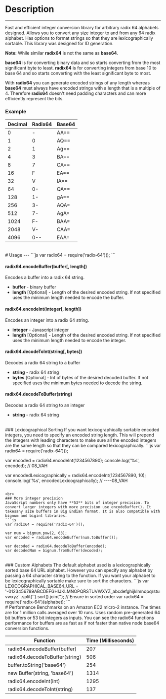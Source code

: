 # Description
---
Fast and efficient integer conversion library for arbitrary radix 64 alphabets designed. Allows you to convert any size integer to and from any 64 radix alphabet. Has options to format strings so that they are lexicographically sortable. This library was designed for ID generation.

**Note:** While similar **radix64** is not the same as **base64**.

**base64** is for converting binary data and so starts converting from the most significant byte to least.
**radix64** is for converting integers from base 10 to base 64 and so starts converting with the least significant byte to most.

With **radix64** you can generate encoded strings of any length whereas **base64** must always have encoded strings with a length that is a multiple of 4. Therefore **radix64** doesn't need padding characters and can more efficiently represent the bits.

### Example
Decimal | Radix64 | Base64
------|------|-------
0     |-     |AA==
1     |0     |AQ==  
2     |1     |Ag==  
4     |3     |BA==  
8     |7     |CA==  
16    |F     |EA==  
32    |V     |IA==  
64    |0-    |QA==  
128   |1-    |gA==  
256   |3-    |AQA=  
512   |7-    |AgA=
1024  |F-    |BAA=
2048  |V-    |CAA=
4096  |0--   |EAA=

<br>
# Usage
---
```js
var radix64 = require('radix-64')();
```

#### radix64.encodeBuffer(buffer[, length])
Encodes a buffer into a radix 64 string.
* **buffer** - binary buffer
* **length** [Optional] - Length of the desired encoded string. If not specified uses the minimum length needed to encode the buffer.

#### radix64.encodeInt(integer[, length])
Encodes an integer into a radix 64 string.
* **integer** - Javascript integer 
* **length** [Optional] -  Length of the desired encoded string. If not specified uses the minimum length needed to encode the integer.

#### radix64.decodeToInt(string[, bytes])
Decodes a radix 64 string to a buffer
* **string** - radix 64 string
* **bytes** [Optional] - Int of bytes of the desired decoded buffer. If not specified uses the minimum bytes needed to decode the string.

#### radix64.decodeToBuffer(string)
Decodes a radix 64 string to an integer
* **string** - radix 64 string

<br>
### Lexicographical Sorting
If you want lexicographically sortable encoded integers, you need to specify an encoded string length. This will prepend the integers with leading characters to make sure all the encoded integers are the same length so that they can be compared lexicographically.
```js
var radix64 = require('radix-64')();

var encoded = radix64.encodeInt(1234567890);
console.log('%s', encoded); // 08_VAH

var encodedLexicographically = radix64.encodeInt(1234567890, 10);
console.log('%s', encodedLexicographically); // ----08_VAH
```

<br>
### More integer precision
JavaScript numbers only have **53** bits of integer precision. To convert larger integers with more precision use encodeBuffer(). It takesany size buffers in Big Endian format. It is also compatible with bignum and bigint libraries.
```js
var radix64 = require('radix-64')();

var num = bignum.pow(2, 63);
var encoded = radix64.encodeBuffer(num.toBuffer());

var decoded = radix64.decodeToBuffer(encoded);
var decodedNum = bignum.fromBuffer(decoded);
```

<br>
### Custom Alphabets
The default alphabet used is a lexicographically sorted base 64 URL alphabet. However you can specify any alphabet by passing a 64 character string to the function. If you want your alphabet to be lexicographically sortable make sure to sort the characters.
```js
var LEXICOGRAPHICAL_BASE64_URL =
  '-0123456789ABCDEFGHIJKLMNOPQRSTUVWXYZ_abcdefghijklmnopqrstuvwxyz'
    .split('').sort().join(''); // Ensure in sorted order
var radix64 = require('radix-64')(alphabet);
```

<br>
# Performance
Benchmarks on an Amazon EC2 micro-2 instance. The times are for 1 million calls averaged over 10 runs. Uses random pre-generated 64 bit buffers or 53 bit integers as inputs. You can see the radix64 functions performance for buffers are as fast as if not faster than native node base64 conversion functions.

Function | Time (Milliseconds)
--------------------------------|----
radix64.encodeBuffer(buffer)    |207
radix64.decodeToBuffer(string)  |506
buffer.toString('base64')       |254
new Buffer(string, 'base64')    |1314
radix64.encodeInt(int)          |1295
radix64.decodeToInt(string)     |137
